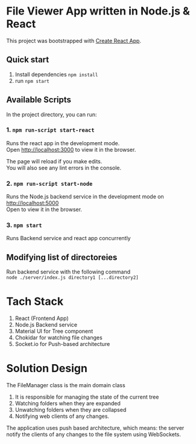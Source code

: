 # File Viewer App written in Node.js & React 

This project was bootstrapped with [Create React App](https://github.com/facebook/create-react-app).


## Quick start

1. Install dependencies `npm install`
2. run `npm start`

## Available Scripts

In the project directory, you can run:

### 1. `npm run-script start-react`

Runs the react app in the development mode.\
Open [http://localhost:3000](http://localhost:3000) to view it in the browser.

The page will reload if you make edits.\
You will also see any lint errors in the console.

### 2. `npm run-script start-node`

Runs the Node.js backend service in the development mode on [http://localhost:5000](http://localhost:5000) \
Open  to view it in the browser.

### 3. `npm start`

Runs Backend service and react app concurrently

## Modifying list of directoreies

Run backend service with the following command \
`node ./server/index.js directory1 [...directory2]`

# Tach Stack
1. React (Frontend App)
2. Node.js Backend service
3. Material UI for Tree component
4. Chokidar for watching file changes
5. Socket.io for Push-based architecture


# Solution Design

The FileManager class is the main domain class
1. It is responsible for managing the state of the current tree
2. Watching folders when they are expanded
3. Unwatching folders when they are collapsed
4. Notifying web clients of any changes.

The application uses push based architecture, which means: the server notify the clients of any changes to the file system using WebSockets.
